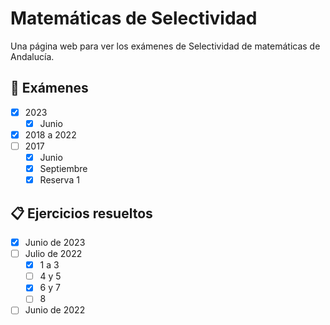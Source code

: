 # Matemáticas de Selectividad

Una página web para ver los exámenes de Selectividad de matemáticas de Andalucía.

## 📘 Exámenes

- [x] 2023
    - [x] Junio
- [x] 2018 a 2022
- [ ] 2017
    - [x] Junio
    - [x] Septiembre
    - [x] Reserva 1

## 📋 Ejercicios resueltos

- [x] Junio de 2023
- [ ] Julio de 2022
    - [x] 1 a 3
    - [ ] 4 y 5
    - [x] 6 y 7
    - [ ] 8
- [ ] Junio de 2022